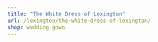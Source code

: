 ```yaml
---
title: "The White Dress of Lexington"
url: /lexington/the-white-dress-of-lexington/
shop: wedding gown
---
```

